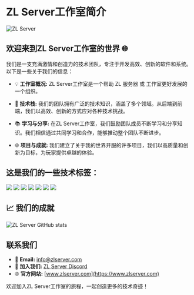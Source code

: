 # ZL Server工作室简介

![ZL Server](https://github.com/wling-art/wling-art/assets/90316914/540521e3-65c6-4638-9a41-40eee966d426)

## 欢迎来到ZL Server工作室的世界 🌐

我们是一支充满激情和创造力的技术团队，专注于开发高效、创新的软件和系统。以下是一些关于我们的信息：

- 💡 **工作室概况:** ZL Server工作室是一个帮助 ZL 服务器 或 工作室更好发展的一个组织。

- 🚀 **技术栈:** 我们的团队拥有广泛的技术知识，涵盖了多个领域。从后端到前端，我们以高效、创新的方式应对各种技术挑战。

- 📚 **学习与分享:** 在ZL Server工作室，我们鼓励团队成员不断学习和分享知识。我们相信通过共同学习和合作，能够推动整个团队不断进步。

- 🌐 **项目与成就:** 我们建立了关于我的世界开服的许多项目，我们以高质量和创新为目标，为玩家提供卓越的体验。

## 这是我们的一些技术标签：

![](https://img.shields.io/badge/Windows11-0078d6?style=flat-square&logo=windows&logoColor=fff)
![](https://img.shields.io/badge/-Python-3e74a2?style=flat-square&logo=Python&logoColor=fff)
![](https://img.shields.io/badge/-HTML-e76029?style=flat-square&logo=html5&logoColor=fff)
![](https://img.shields.io/badge/-CSS-275ee4?style=flat-square&logo=css3&logoColor=fff)
![](https://img.shields.io/badge/-JavaScript-eeca03?style=flat-square&logo=javascript&logoColor=fff)
![](https://img.shields.io/badge/-Docker-%232496ED?style=flat-square&logo=docker&logoColor=white)
![](https://img.shields.io/badge/Vue.js-%234FC08D?style=flat-square&logo=Vue.js&logoColor=fff)

## 📈 我们的成就

![ZL Server GitHub stats](https://github-readme-stats.vercel.app/api?username=ZL-Server&show_icons=true&theme=radical)

## 联系我们

- 📧 **Email:** [info@zlserver.com](mailto:info@zlserver.com)
- 💬 **加入我们:** [ZL Server Discord](https://discord.gg/zlserver)
- 🌐 **官方网站:** [www.zlserver.com](https://www.zlserver.com)

欢迎加入ZL Server工作室的旅程，一起创造更多的技术奇迹！
